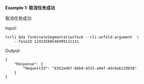 **Example 1: 取消任务成功**

取消任务成功

Input: 

```
tccli bda TerminateSegmentationTask --cli-unfold-argument  \
    --TaskID 12433580546999111111
```

Output: 
```
{
    "Response": {
        "RequestId": "0352ed67-66b0-4515-a04f-ddc0ab129658"
    }
}
```

